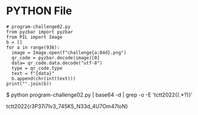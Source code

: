 # PYTHON File
````
# program-challenge02.py
from pyzbar import pyzbar
from PIL import Image
b = []
for a in range(936):
  image = Image.open(f"challenge{a:04d}.png")
  qr_code = pyzbar.decode(image)[0]
  data= qr_code.data.decode("utf-8")
  type = qr_code.type
  text = f"{data}"
  b.append(chr(int(text)))
print("".join(b))
````

$ python program-challenge02.py | base64 -d | grep -o -E 'tctt2022{(.*?)}'

tctt2022{r3P37i7Iv3_745K5_N33d_4U7Om47IoN}
